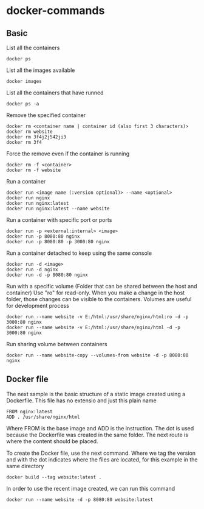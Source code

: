 # docker-commands

## Basic

List all the containers

    docker ps
    
List all the images available

    docker images

List all the containers that have runned

    docker ps -a
    
Remove the specified container

    docker rm <container name | container id (also first 3 characters)>
    docker rm website
    docker rm 3f4j2j542ji3
    docker rm 3f4
    
Force the remove even if the container is running

    docker rm -f <container>
    docker rm -f website
  
Run a container

    docker run <image name (:version optional)> --name <optional>
    docker run nginx
    docker run nginx:latest
    docker run nginx:latest --name website
    
Run a container with specific port or ports

    docker run -p <external:internal> <image>
    docker run -p 8080:80 nginx
    docker run -p 8080:80 -p 3000:80 nginx
    
Run a container detached to keep using the same console

    docker run -d <image>
    docker run -d nginx
    docker run -d -p 8080:80 nginx
    
Run with a specific volume (Folder that can be shared between the host and container) Use "ro" for read-only.
When you make a change in the host folder, those changes can be visible to the containers.
Volumes are useful for development process

    docker run --name website -v E:/html:/usr/share/nginx/html:ro -d -p 3000:80 nginx
    docker run --name website -v E:/html:/usr/share/nginx/html -d -p 3000:80 nginx
    
Run sharing volume between containers

    docker run --name website-copy --volumes-from website -d -p 8080:80 nginx
    
## Docker file

The next sample is the basic structure of a static image created using a Dockerfile. This file has no extensio and just this plain name

    FROM nginx:latest
    ADD . /usr/share/nginx/html
    
Where FROM is the base image and ADD is the instruction. The dot is used because the Dockerfile was created in the same folder. The next route is where the content should be placed.

To create the Docker file, use the next command. Where we tag the version and with the dot indicates where the files are located, for this example in the same directory

    docker build --tag website:latest .
    
In order to use the recent image created, we can run this command

    docker run --name website -d -p 8080:80 website:latest

